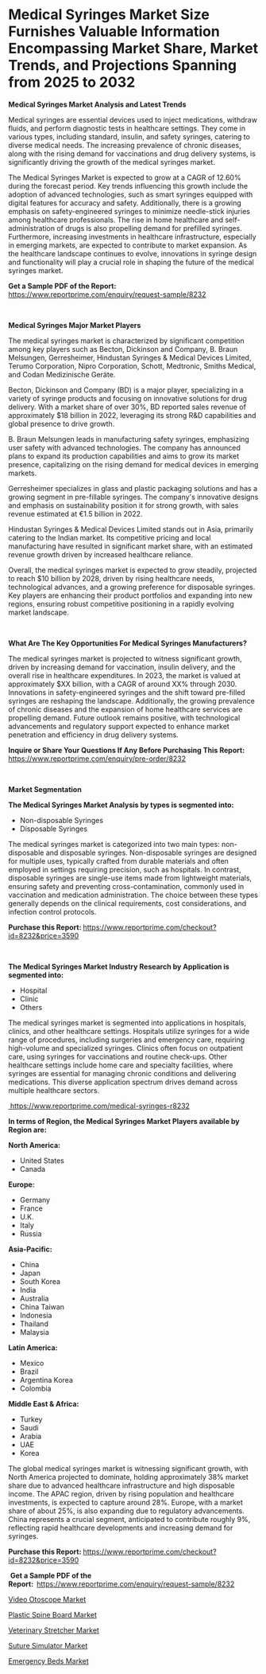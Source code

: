 <p><h1>Medical Syringes Market Size Furnishes Valuable Information Encompassing Market Share, Market Trends, and Projections Spanning from 2025 to 2032</h1></p><p><strong>Medical Syringes Market Analysis and Latest Trends</strong></p>
<p><p>Medical syringes are essential devices used to inject medications, withdraw fluids, and perform diagnostic tests in healthcare settings. They come in various types, including standard, insulin, and safety syringes, catering to diverse medical needs. The increasing prevalence of chronic diseases, along with the rising demand for vaccinations and drug delivery systems, is significantly driving the growth of the medical syringes market. </p><p>The Medical Syringes Market is expected to grow at a CAGR of 12.60% during the forecast period. Key trends influencing this growth include the adoption of advanced technologies, such as smart syringes equipped with digital features for accuracy and safety. Additionally, there is a growing emphasis on safety-engineered syringes to minimize needle-stick injuries among healthcare professionals. The rise in home healthcare and self-administration of drugs is also propelling demand for prefilled syringes. Furthermore, increasing investments in healthcare infrastructure, especially in emerging markets, are expected to contribute to market expansion. As the healthcare landscape continues to evolve, innovations in syringe design and functionality will play a crucial role in shaping the future of the medical syringes market.</p></p>
<p><strong>Get a Sample PDF of the Report:&nbsp;</strong> <a href="https://www.reportprime.com/enquiry/request-sample/8232?utm_campaign=36&utm_medium=2&utm_source=Github&utm_content=ia&utm_term=19032025&utm_id=medical-syringes">https://www.reportprime.com/enquiry/request-sample/8232</a></p>
<p>&nbsp;</p>
<p><strong>Medical Syringes Major Market Players</strong></p>
<p><p>The medical syringes market is characterized by significant competition among key players such as Becton, Dickinson and Company, B. Braun Melsungen, Gerresheimer, Hindustan Syringes & Medical Devices Limited, Terumo Corporation, Nipro Corporation, Schott, Medtronic, Smiths Medical, and Codan Medizinische Geräte. </p><p>Becton, Dickinson and Company (BD) is a major player, specializing in a variety of syringe products and focusing on innovative solutions for drug delivery. With a market share of over 30%, BD reported sales revenue of approximately $18 billion in 2022, leveraging its strong R&D capabilities and global presence to drive growth.</p><p>B. Braun Melsungen leads in manufacturing safety syringes, emphasizing user safety with advanced technologies. The company has announced plans to expand its production capabilities and aims to grow its market presence, capitalizing on the rising demand for medical devices in emerging markets.</p><p>Gerresheimer specializes in glass and plastic packaging solutions and has a growing segment in pre-fillable syringes. The company's innovative designs and emphasis on sustainability position it for strong growth, with sales revenue estimated at €1.5 billion in 2022. </p><p>Hindustan Syringes & Medical Devices Limited stands out in Asia, primarily catering to the Indian market. Its competitive pricing and local manufacturing have resulted in significant market share, with an estimated revenue growth driven by increased healthcare reliance.</p><p>Overall, the medical syringes market is expected to grow steadily, projected to reach $10 billion by 2028, driven by rising healthcare needs, technological advances, and a growing preference for disposable syringes. Key players are enhancing their product portfolios and expanding into new regions, ensuring robust competitive positioning in a rapidly evolving market landscape.</p></p>
<p>&nbsp;</p>
<p><strong>What Are The Key Opportunities For Medical Syringes Manufacturers?</strong></p>
<p><p>The medical syringes market is projected to witness significant growth, driven by increasing demand for vaccination, insulin delivery, and the overall rise in healthcare expenditures. In 2023, the market is valued at approximately $XX billion, with a CAGR of around XX% through 2030. Innovations in safety-engineered syringes and the shift toward pre-filled syringes are reshaping the landscape. Additionally, the growing prevalence of chronic diseases and the expansion of home healthcare services are propelling demand. Future outlook remains positive, with technological advancements and regulatory support expected to enhance market penetration and efficiency in drug delivery systems.</p></p>
<p><strong>Inquire or Share Your Questions If Any Before Purchasing This Report:</strong> <a href="https://www.reportprime.com/enquiry/pre-order/8232?utm_campaign=36&utm_medium=2&utm_source=Github&utm_content=ia&utm_term=19032025&utm_id=medical-syringes">https://www.reportprime.com/enquiry/pre-order/8232</a></p>
<p>&nbsp;</p>
<p><strong>Market Segmentation</strong></p>
<p><strong>The Medical Syringes Market Analysis by types is segmented into:</strong></p>
<p><ul><li>Non-disposable Syringes</li><li>Disposable Syringes</li></ul></p>
<p><p>The medical syringes market is categorized into two main types: non-disposable and disposable syringes. Non-disposable syringes are designed for multiple uses, typically crafted from durable materials and often employed in settings requiring precision, such as hospitals. In contrast, disposable syringes are single-use items made from lightweight materials, ensuring safety and preventing cross-contamination, commonly used in vaccination and medication administration. The choice between these types generally depends on the clinical requirements, cost considerations, and infection control protocols.</p></p>
<p><strong>Purchase this Report:&nbsp;</strong><a href="https://www.reportprime.com/checkout?id=8232&price=3590&utm_campaign=36&utm_medium=2&utm_source=Github&utm_content=ia&utm_term=19032025&utm_id=medical-syringes">https://www.reportprime.com/checkout?id=8232&price=3590</a></p>
<p>&nbsp;</p>
<p><strong>The Medical Syringes Market Industry Research by Application is segmented into:</strong></p>
<p><ul><li>Hospital</li><li>Clinic</li><li>Others</li></ul></p>
<p><p>The medical syringes market is segmented into applications in hospitals, clinics, and other healthcare settings. Hospitals utilize syringes for a wide range of procedures, including surgeries and emergency care, requiring high-volume and specialized syringes. Clinics often focus on outpatient care, using syringes for vaccinations and routine check-ups. Other healthcare settings include home care and specialty facilities, where syringes are essential for managing chronic conditions and delivering medications. This diverse application spectrum drives demand across multiple healthcare sectors.</p></p>
<p><a href="https://www.reportprime.com/medical-syringes-r8232?utm_campaign=36&utm_medium=2&utm_source=Github&utm_content=ia&utm_term=19032025&utm_id=medical-syringes">&nbsp;https://www.reportprime.com/medical-syringes-r8232</a></p>
<p><strong>In terms of Region, the Medical Syringes Market Players available by Region are:</strong></p>
<p>
    <p> <strong> North America: </strong>
        <ul>
            <li>United States</li>
            <li>Canada</li>
        </ul>
        </p> 
    <p> <strong> Europe: </strong>
        <ul>
            <li>Germany</li>
            <li>France</li>
            <li>U.K.</li>
            <li>Italy</li>
            <li>Russia</li>
        </ul>
        </p> 
    <p> <strong> Asia-Pacific: </strong>
        <ul>
            <li>China</li>
            <li>Japan</li>
            <li>South Korea</li>
            <li>India</li>
            <li>Australia</li>
            <li>China Taiwan</li>
            <li>Indonesia</li>
            <li>Thailand</li>
            <li>Malaysia</li>
        </ul>
        </p> 
    <p> <strong> Latin America: </strong>
        <ul>
            <li>Mexico</li>
            <li>Brazil</li>
            <li>Argentina Korea</li>
            <li>Colombia</li>
        </ul>
        </p> 
    <p> <strong> Middle East & Africa: </strong>
        <ul>
            <li>Turkey</li>
            <li>Saudi</li>
            <li>Arabia</li>
            <li>UAE</li>
            <li>Korea</li>
        </ul>
    </p>
    </p>
<p><p>The global medical syringes market is witnessing significant growth, with North America projected to dominate, holding approximately 38% market share due to advanced healthcare infrastructure and high disposable income. The APAC region, driven by rising population and healthcare investments, is expected to capture around 28%. Europe, with a market share of about 25%, is also expanding due to regulatory advancements. China represents a crucial segment, anticipated to contribute roughly 9%, reflecting rapid healthcare developments and increasing demand for syringes.</p></p>
<p><strong>Purchase this Report: </strong><a href="https://www.reportprime.com/checkout?id=8232&price=3590&utm_campaign=36&utm_medium=2&utm_source=Github&utm_content=ia&utm_term=19032025&utm_id=medical-syringes">https://www.reportprime.com/checkout?id=8232&price=3590</a></p>
<p>&nbsp;<strong>Get a Sample PDF of the Report:&nbsp;&nbsp;</strong><a href="https://www.reportprime.com/enquiry/request-sample/8232?utm_campaign=36&utm_medium=2&utm_source=Github&utm_content=ia&utm_term=19032025&utm_id=medical-syringes">https://www.reportprime.com/enquiry/request-sample/8232</a></p>
<p><strong></strong></p>
<p><p><a href="https://github.com/puttslukis59/Market-Research-Report-List-1/blob/main/video-otoscope-market.md?utm_campaign=36&utm_medium=2&utm_source=Github&utm_content=ia&utm_term=19032025&utm_id=medical-syringes">Video Otoscope Market</a></p><p><a href="https://github.com/saribuissawi/Market-Research-Report-List-1/blob/main/plastic-spine-board-market.md?utm_campaign=36&utm_medium=2&utm_source=Github&utm_content=ia&utm_term=19032025&utm_id=medical-syringes">Plastic Spine Board Market</a></p><p><a href="https://github.com/vandelmanize/Market-Research-Report-List-1/blob/main/veterinary-stretcher-market.md?utm_campaign=36&utm_medium=2&utm_source=Github&utm_content=ia&utm_term=19032025&utm_id=medical-syringes">Veterinary Stretcher Market</a></p><p><a href="https://github.com/foddekampo/Market-Research-Report-List-1/blob/main/suture-simulator-market.md?utm_campaign=36&utm_medium=2&utm_source=Github&utm_content=ia&utm_term=19032025&utm_id=medical-syringes">Suture Simulator Market</a></p><p><a href="https://github.com/furnoirons9e/Market-Research-Report-List-1/blob/main/emergency-beds-market.md?utm_campaign=36&utm_medium=2&utm_source=Github&utm_content=ia&utm_term=19032025&utm_id=medical-syringes">Emergency Beds Market</a></p></p>